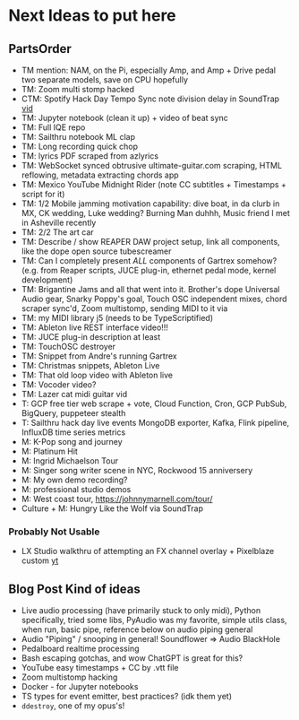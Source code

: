 # Next Ideas to put here

## PartsOrder

- TM mention: NAM, on the Pi, especially Amp, and Amp + Drive pedal two separate models, save on CPU hopefully
- TM: Zoom multi stomp hacked
- CTM: Spotify Hack Day Tempo Sync note division delay in SoundTrap [vid](https://www.youtube.com/watch?v=eJnJ6o7nmA4)
- TM: Jupyter notebook (clean it up) + video of beat sync
- TM: Full IQE repo
- TM: Sailthru notebook ML clap
- TM: Long recording quick chop
- TM: lyrics PDF scraped from azlyrics
- TM: WebSocket synced obtrusive ultimate-guitar.com scraping, HTML reflowing, metadata extracting chords app
- TM: Mexico YouTube Midnight Rider (note CC subtitles + Timestamps + script for it)
- TM: 1/2 Mobile jamming motivation capability: dive boat, in da clurb in MX, CK wedding, Luke wedding? Burning Man duhhh, Music friend I met in Asheville recently
- TM: 2/2 The art car
- TM: Describe / show REAPER DAW project setup, link all components, like the dope open source tubescreamer
- TM: Can I completely present _ALL_ components of Gartrex somehow? (e.g. from Reaper scripts, JUCE plug-in, ethernet pedal mode, kernel development)
- TM: Brigantine Jams and all that went into it. Brother's dope Universal Audio gear, Snarky Poppy's goal, Touch OSC independent mixes, chord scraper sync'd, Zoom multistomp, sending MIDI to it via
- TM: my MIDI library j5 (needs to be TypeScriptified)
- TM: Ableton live REST interface video!!!
- TM: JUCE plug-in description at least
- TM: TouchOSC destroyer
- TM: Snippet from Andre's running Gartrex
- TM: Christmas snippets, Ableton Live
- TM: That old loop video with Ableton live
- TM: Vocoder video?
- TM: Lazer cat midi guitar vid
- T: GCP free tier web scrape + vote, Cloud Function, Cron, GCP PubSub, BigQuery, puppeteer stealth
- T: Sailthru hack day live events MongoDB exporter, Kafka, Flink pipeline, InfluxDB time series metrics
- M: K-Pop song and journey
- M: Platinum Hit
- M: Ingrid Michaelson Tour
- M: Singer song writer scene in NYC, Rockwood 15 anniversery
- M: My own demo recording?
- M: professional studio demos
- M: West coast tour, https://johnnymarnell.com/tour/
- Culture + M: Hungry Like the Wolf via SoundTrap

### Probably Not Usable

- LX Studio walkthru of attempting an FX channel overlay + Pixelblaze custom [yt](https://youtu.be/ldZ8lPw6zUA)

## Blog Post Kind of ideas

- Live audio processing (have primarily stuck to only midi), Python specifically,
  tried some libs, PyAudio was my favorite, simple utils class, when run, basic pipe, reference below on audio piping general
- Audio "Piping" / snooping in general! Soundflower => Audio BlackHole
- Pedalboard realtime processing
- Bash escaping gotchas, and wow ChatGPT is great for this?
- YouTube easy timestamps + CC by .vtt file
- Zoom multistomp hacking
- Docker - for Jupyter notebooks
- TS types for event emitter, best practices? (idk them yet)
- `ddestroy`, one of my opus's!
